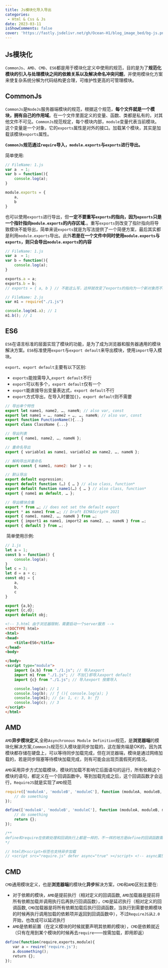 ```yaml
---
title: Js模块化导入导出
categories: 
 - Html & Css & Js
date: 2023-03-11
isShowComments: false
cover: 'https://fastly.jsdelivr.net/gh/Ocean-H1/blog_image_bed/bg-js.png'
---
```


## Js模块化

​		`CommonJs`、`AMD`、`CMD`、`ES6`都是用于模块化定义中使用的规范，目的是为了**规范化模块的引入与处理模块之间的依赖关系以及解决命名冲突问题**，并使用模块化方案来使复杂系统分解为代码结构更合理，可维护性更高的可管理模块。

## CommonJs

​		`CommonJs`是`NodeJs`服务器端模块的规范，根据这个规范，**每个文件就是一个模块，拥有自己的作用域**。在一个文件里面定义的变量、函数、类都是私有的，对其他文件不可见。`CommonJs`规范规定，每个模块内部，`module`变量代表当前模块。这个变量是一个对象，它的`exports`属性是对外的接口。加载某个模块，其实是加载该模块`exports`属性。

​		**`CommonJs`规范通过`require`导入，`module.exports`与`exports`进行导出。**

简单使用:

```javascript
// FileName: 1.js
var a  = 1;
var b = function(){
    console.log(a);
}

module.exports = {
    a,
    b
}
```

​		也可以使用`exports`进行导出，但**一定不要重写`exports`的指向，因为`epxorts`只是一个指针指向`module.exports`的内存区域.**。重写`exports`则改变了指针指向将导致模块不能导出，简单来说`exports`就是为写法提供了一个简便方案，最后其实都是利用`module.exports`导出。此外**若是在一个文件中同时使用`module.exports`与`exports`，则只会导出`module.exports`的内容**

```javascript
// FileName: 1.js
var a  = 1;
var b = function(){
    console.log(a);
}

exports.a = a;
exports.b = b;
// exports = { a, b } // 不能这么写，这样就改变了exports的指向为一个新对象而不是module.exports
```



```javascript
// FileName: 2.js
var m1 = require("./1.js")

console.log(m1.a); // 1
m1.b(); // 1
```

## ES6

​		`ES6`在语言标准的层面实现了模块的功能，是为了成为浏览器和服务器通用的模块解决方案。`ES6`标准使用`export`与`export default`来导出模块，使用`import`导入模块。

`export`、`export default`主要有以下区别: 

* `exports`能按需导入,`export default`不行
* `export`可以有多个，`export default`仅有一个
* `export`能直接导出变量表达式，`export default`不行
* `export`方式导出，在导入时要加`{}`，`export default`则不需要

```javascript
// 导出单个特性
export let name1, name2, …, nameN; // also var, const
export let name1 = …, name2 = …, …, nameN; // also var, const
export function FunctionName(){...}
export class ClassName {...}

// 导出列表
export { name1, name2, …, nameN };

// 重命名导出
export { variable1 as name1, variable2 as name2, …, nameN };

// 解构导出并重命名
export const { name1, name2: bar } = o;

// 默认导出
export default expression;
export default function (…) { … } // also class, function*
export default function name1(…) { … } // also class, function*
export { name1 as default, … };

// 导出模块合集
export * from …; // does not set the default export
export * as name1 from …; // Draft ECMAScript® 2O21
export { name1, name2, …, nameN } from …;
export { import1 as name1, import2 as name2, …, nameN } from …;
export { default } from …;
```

​	简单使用示例: 

```javascript
// 1.js
let a = 1;
const b = function() {
    console.log(a);
}
let c = 3;
let d = a + c;
const obj = {
    a,
    b,
    c
}

export {a,b};
export {c,d};
export default obj;
```

```html
<!-- 3.html 由于浏览器限制，需要启动一个server服务 -->
<!DOCTYPE html>
<html>
<head>
    <title>ES6</title>
</head>
<body>

</body>
<script type="module">
    import {a,b} from "./1.js"; // 导入export
    import m1 from "./1.js"; // 不加{}即导入export default 
    import {c} from "./1.js"; // 导入export 按需导入

    console.log(a); // 1
    console.log(b); // ƒ (){ console.log(a); }
    console.log(m1); // {a: 1, c: 3, b: ƒ}
    console.log(c); // 3
</script>
</html>
```



## AMD

​		`AMD`**异步模块定义**,全称`Asynchronous Module Definition`规范，是**浏览器端**的模块化解决方案,`CommonJs`规范引入模块是同步加载的，这在服务端是OK的，因为其模块都存储在硬盘上，可以等待同步加载完成，但在浏览器端，模块是通过网络加载的，若是同步阻塞等待模块加载完成，则有可能会出现页面假死的情况。

​		`AMD`采用异步方式加载模块，模块的加载不影响它后面语句的运行，所有依赖这个模块的语句，都定义在一个回调函数中，等到加载完成之后，这个回调函数才会运行，`RequireJS`就是实现了`AMD`规范

```javascript
require(['moduleA', 'moduleB', 'moduleC'], function (moduleA, moduleB, moduleC){
    // do something
});

define(['moduleA', 'moduleB', 'moduleC'], function (moduleA, moduleB, moduleC){
    // do something
    return {};
});

/**
define和require在依赖处理和回调执行上都是一样的，不一样的地方是define的回调函数需要有return语句返回模块对象(注意是对象)，这样define定义的模块才能被其他模块引用；require的回调函数不需要return语句，无法被别的模块引用
*/

// html的<script>标签也支持异步加载
// <script src="require.js" defer async="true" ></script> <!-- async属性表明这个文件需要异步加载，避免网页失去响应。IE不支持这个属性，只支持defer，所以把defer也写上。 -->
```

## CMD

​		`CMD`通用模块定义，也是**浏览器端**的模块化**异步**解决方案，`CMD`和`AMD`区别主要在:

* 对于依赖的模块，`AMD`是提前执行（相对定义的回调函数, `AMD`加载器是提前将所有依赖加载并调用执行后再执行回调函数），`CMD`是延迟执行（相对定义的回调函数, `CMD`加载器是将所有依赖加载后执行回调函数，当执行到需要依赖模块的时候再执行调用加载的依赖项并返回到回调函数中），不过`RequireJS`从`2.0`开始，也改成可以延迟执行
* `AMD`是依赖前置（在定义模块的时候就要声明其依赖的模块），`CMD`是依赖就近（只有在用到某个模块的时候再去`require`——按需加载，即用即返）

```javascript
define(function(require,exports,module){
　　var a = reuire('require.js');
　　a.dosomething();
　　return {};
});
```

